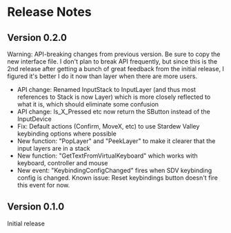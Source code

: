 ﻿
# Release Notes

## Version 0.2.0

Warning: API-breaking changes from previous version. Be sure to copy the new interface file. I don't plan to break API frequently,
but since this is the 2nd release after getting a bunch of great feedback from the initial release, I figured it's better I do it
now than layer when there are more users.

- API change: Renamed InputStack to InputLayer (and thus most references to Stack is now Layer) which is more closely reflected to what it is, which should eliminate some confusion
- API change: Is_X_Pressed etc now return the SButton instead of the InputDevice
- Fix: Default actions (Confirm, MoveX, etc) to use Stardew Valley keybinding options where possible
- New function: "PopLayer" and "PeekLayer" to make it clearer that the input layers are in a stack
- New function: "GetTextFromVirtualKeyboard" which works with keyboard, controller and mouse
- New event: "KeybindingConfigChanged" fires when SDV keybinding config is changed. Known issue: Reset keybindings button doesn't fire this event for now.

## Version 0.1.0

Initial release
